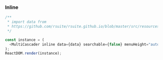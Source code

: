 ### Inline

<!--start-code-->

```js
/**
 * import data from
 * https://github.com/rsuite/rsuite.github.io/blob/master/src/resources/data/province-simplified.js
 */

const instance = (
  <MultiCascader inline data={data} searchable={false} menuHeight="auto" />
);
ReactDOM.render(instance);
```

<!--end-code-->

